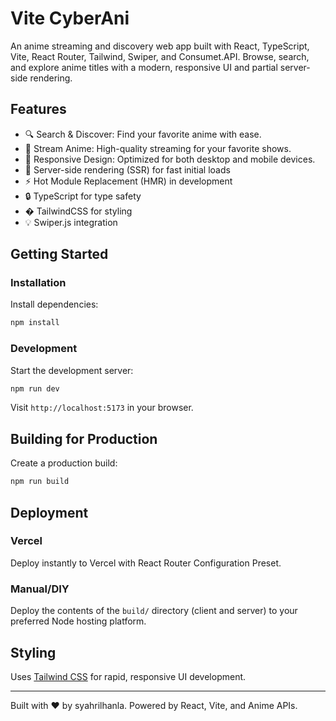 
# Vite CyberAni

An anime streaming and discovery web app built with React, TypeScript, Vite, React Router, Tailwind, Swiper, and Consumet.API. Browse, search, and explore anime titles with a modern, responsive UI and partial server-side rendering.

## Features

- 🔍 Search & Discover: Find your favorite anime with ease.
- 🎥 Stream Anime: High-quality streaming for your favorite shows.
- 📱 Responsive Design: Optimized for both desktop and mobile devices.
- 🚀 Server-side rendering (SSR) for fast initial loads
- ⚡️ Hot Module Replacement (HMR) in development
- 🔒 TypeScript for type safety
- � TailwindCSS for styling
- 💡 Swiper.js integration

## Getting Started

### Installation

Install dependencies:

```bash
npm install
```

### Development

Start the development server:

```bash
npm run dev
```

Visit `http://localhost:5173` in your browser.

## Building for Production

Create a production build:

```bash
npm run build
```

## Deployment

### Vercel

Deploy instantly to Vercel with React Router Configuration Preset.

### Manual/DIY

Deploy the contents of the `build/` directory (client and server) to your preferred Node hosting platform.

## Styling

Uses [Tailwind CSS](https://tailwindcss.com/) for rapid, responsive UI development.


---

Built with ❤️ by syahrilhanla. Powered by React, Vite, and Anime APIs.
